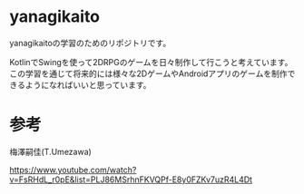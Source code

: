 # yanagikaito

yanagikaitoの学習のためのリポジトリです。

KotlinでSwingを使って2DRPGのゲームを日々制作して行こうと考えています。 この学習を通じて将来的には様々な2DゲームやAndroidアプリのゲームを制作できるようになればいいと思っています。

# 参考

梅澤嗣佳(T.Umezawa)

https://www.youtube.com/watch?v=FsRHdL_r0pE&list=PLJ86MSrhnFKVQPf-E8y0FZKv7uzR4L4Dt
